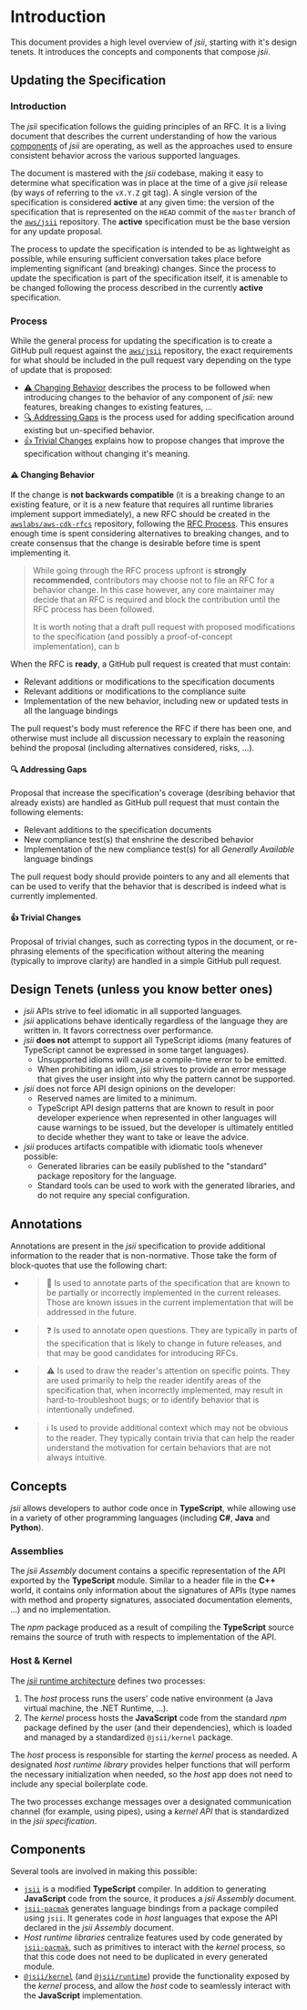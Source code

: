 # Introduction

This document provides a high level overview of *jsii*, starting with it's
design tenets. It introduces the concepts and components that compose *jsii*.


## Updating the Specification

### Introduction

The *jsii* specification follows the guiding principles of an RFC. It is a
living document that describes the current understanding of how the various
[components](#components) of *jsii* are operating, as well as the approaches
used to ensure consistent behavior across the various supported languages.

The document is mastered with the *jsii* codebase, making it easy to determine
what specification was in place at the time of a give *jsii* release (by ways of
referring to the `vX.Y.Z` git tag). A single version of the specification is
considered **active** at any given time: the version of the specification that
is represented on the `HEAD` commit of the `master` branch of the [`aws/jsii`]
repository. The **active** specification must be the base version for any update
proposal.

[`aws/jsii`]: https://github.com/aws/jsii

The process to update the specification is intended to be as lightweight as
possible, while ensuring sufficient conversation takes place before implementing
significant (and breaking) changes. Since the process to update the
specification is part of the specification itself, it is amenable to be changed
following the process described in the currently **active** specification.

### Process

While the general process for updating the specification is to create a GitHub
pull request against the [`aws/jsii`] repository, the exact requirements for
what should be included in the pull request vary depending on the type of update
that is proposed:

- [:warning: Changing Behavior](#new-behavior) describes the process to be
  followed when introducing changes to the behavior of any component of *jsii*:
  new features, breaking changes to existing features, ...
- [:mag: Addressing Gaps](#addressing-gaps) is the process used for adding
  specification around existing but un-specified behavior.
- [:thumbsup: Trivial Changes](#trivial) explains how to propose changes that
  improve the specification without changing it's meaning.

#### <a id="new-behavior"/> :warning: Changing Behavior

If the change is **not backwards compatible** (it is a breaking change to an
existing feature, or it is a new feature that requires all runtime libraries
implement support immediately), a new RFC should be created in the
[`awslabs/aws-cdk-rfcs`] repository, following the [RFC Process]. This ensures
enough time is spent considering alternatives to breaking changes, and to create
consensus that the change is desirable before time is spent implementing it.

[`awslabs/aws-cdk-rfcs`]: https://github.com/awslabs/aws-cdk-rfcs
[RFC Process]: https://github.com/aws/aws-cdk-rfcs#what-the-process-is

> While going through the RFC process upfront is **strongly recommended**,
> contributors may choose not to file an RFC for a behavior change. In this case
> however, any core maintainer may decide that an RFC is required and block the
> contribution until the RFC process has been followed.
>
> It is worth noting that a draft pull request with proposed modifications to
> the specification (and possibly a proof-of-concept implementation), can b

When the RFC is **ready**, a GitHub pull request is created that must contain:

- Relevant additions or modifications to the specification documents
- Relevant additions or modifications to the compliance suite
- Implementation of the new behavior, including new or updated tests in all the
  language bindings

The pull request's body must reference the RFC if there has been one, and
otherwise must include all discussion necessary to explain the reasoning behind
the proposal (including alternatives considered, risks, ...).

#### <a id="addressing-gaps"/> :mag: Addressing Gaps

Proposal that increase the specification's coverage (desribing behavior that
already exists) are handled as GitHub pull request that must contain the
following elements:

- Relevant additions to the specification documents
- New compliance test(s) that enshrine the described behavior
- Implementation of the new compliance test(s) for all *Generally Available*
  language bindings

The pull request body should provide pointers to any and all elements that can
be used to verify that the behavior that is described is indeed what is
currently implemented.

#### <a id="trivial"/> :thumbsup: Trivial Changes

Proposal of trivial changes, such as correcting typos in the document, or
re-phrasing elements of the specification without altering the meaning
(typically to improve clarity) are handled in a simple GitHub pull request.


## Design Tenets (unless you know better ones)

* *jsii* APIs strive to feel idiomatic in all supported languages.
* *jsii* applications behave identically regardless of the language they are
  written in. It favors correctness over performance.
* *jsii* **does not** attempt to support all TypeScript idioms (many features of
  TypeScript cannot be expressed in some target languages).
  * Unsupported idioms will cause a compile-time error to be emitted.
  * When prohibiting an idiom, *jsii* strives to provide an error message that
    gives the user insight into why the pattern cannot be supported.
* *jsii* does not force API design opinions on the developer:
  * Reserved names are limited to a minimum.
  * TypeScript API design patterns that are known to result in poor developer
    experience when represented in other languages will cause warnings to be
    issued, but the developer is ultimately entitled to decide whether they want
    to take or leave the advice.
* *jsii* produces artifacts compatible with idiomatic tools whenever possible:
  * Generated libraries can be easily published to the "standard" package
    repository for the language.
  * Standard tools can be used to work with the generated libraries, and do not
    require any special configuration.


## Annotations

Annotations are present in the *jsii* specification to provide additional
information to the reader that is non-normative. Those take the form of
block-quotes that use the following chart:

- > :construction: Is used to annotate parts of the specification that are known
  > to be partially or incorrectly implemented in the current releases. Those
  > are known issues in the current implementation that will be addressed in the
  > future.

- > :question: Is used to annotate open questions. They are typically in parts
  > of the specification that is likely to change in future releases, and that
  > may be good candidates for introducing RFCs.

- > :warning: Is used to draw the reader's attention on specific points. They
  > are used primarily to help the reader identify areas of the specification
  > that, when incorrectly implemented, may result in hard-to-troubleshoot bugs;
  > or to identify behavior that is intentionally undefined.

- > :information_source: Is used to provide additional context which may not be
  > obvious to the reader. They typically contain trivia that can help the
  > reader understand the motivation for certain behaviors that are not always
  > intuitive.

## Concepts

*jsii* allows developers to author code once in **TypeScript**, while allowing
use in a variety of other programming languages (including **C#**, **Java** and
**Python**).

### Assemblies

The *jsii Assembly* document contains a specific representation of the API
exported by the **TypeScript** module. Similar to a header file in the **C++**
world, it contains only information about the signatures of APIs (type names
with method and property signatures, associated documentation elements, ...) and
no implementation.

The *npm* package produced as a result of compiling the **TypeScript** source
remains the source of truth with respects to implementation of the API.

### Host & Kernel

The [*jsii* runtime architecture] defines two processes:

1. The *host* process runs the users' code native environment (a Java virtual
   machine, the .NET Runtime, ...).
2. The *kernel* process hosts the **JavaScript** code from the standard *npm*
   package defined by the user (and their dependencies), which is loaded and
   managed by a standardized `@jsii/kernel` package.

The *host* process is responsible for starting the *kernel* process as needed. A
designated *host runtime library* provides helper functions that will perform
the necessary initialization when needed, so the *host* app does not need to
include any special boilerplate code.

The two processes exchange messages over a designated communication channel (for
example, using pipes), using a *kernel API* that is standardized in the *jsii
specification*.

[*jsii* runtime architecture]: ../runtime-architecture.md


## Components

Several tools are involved in making this possible:

* [`jsii`] is a modified **TypeScript** compiler. In addition to generating
  **JavaScript** code from the source, it produces a *jsii Assembly* document.
* [`jsii-pacmak`] generates language bindings from a package compiled using
  `jsii`. It generates code in *host* languages that expose the API declared in
  the *jsii Assembly* document.
* *Host runtime libraries* centralize features used by code generated by
  [`jsii-pacmak`], such as primitives to interact with the *kernel* process, so
  that this code does not need to be duplicated in every generated module.
* [`@jsii/kernel`] (and [`@jsii/runtime`]) provide the functionality exposed by
  the *kernel* process, and allow the *host* code to seamlessly interact with
  the **JavaScript** implementation.

[`jsii`]: ../../../packages/jsii
[`jsii-pacmak`]: ../../../packages/jsii-pacmak
[`@jsii/kernel`]: ../../../packages/@jsii/kernel
[`@jsii/runtime`]: ../../../packages/@jsii/runtime
